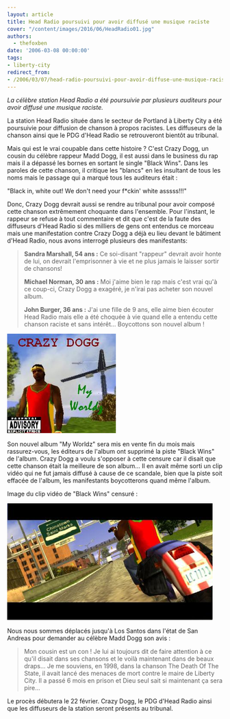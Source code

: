 ```yaml
---
layout: article
title: Head Radio poursuivi pour avoir diffusé une musique raciste
cover: "/content/images/2016/06/HeadRadio01.jpg"
authors:
  - thefoxben
date: '2006-03-08 00:00:00'
tags:
- liberty-city
redirect_from:
- /2006/03/07/head-radio-poursuivi-pour-avoir-diffuse-une-musique-raciste
---
```


_La célèbre station Head Radio a été poursuivie par plusieurs auditeurs pour avoir diffusé une musique raciste._

La station Head Radio située dans le secteur de Portland à Liberty City a été poursuivie pour diffusion de chanson à propos racistes. Les diffuseurs de la chanson ainsi que le PDG d'Head Radio se retrouveront bientôt au tribunal.

Mais qui est le vrai coupable dans cette histoire ? C'est Crazy Dogg, un cousin du célèbre rappeur Madd Dogg, il est aussi dans le business du rap mais il a dépassé les bornes en sortant le single "Black Wins". Dans les paroles de cette chanson, il critique les "blancs" en les insultant de tous les noms mais le passage qui a marqué tous les auditeurs était :

"Black in, white out! We don't need your f\*ckin' white asssss!!!"

Donc, Crazy Dogg devrait aussi se rendre au tribunal pour avoir composé cette chanson extrêmement choquante dans l'ensemble. Pour l'instant, le rappeur se refuse à tout commentaire et dit que c'est de la faute des diffuseurs d'Head Radio si des milliers de gens ont entendus ce morceau mais une manifestation contre Crazy Dogg a déjà eu lieu devant le bâtiment d'Head Radio, nous avons interrogé plusieurs des manifestants:

> **Sandra Marshall, 54 ans :** Ce soi-disant "rappeur" devrait avoir honte de lui, on devrait l'emprisonner à vie et ne plus jamais le laisser sortir de chansons!
> 
> **Michael Norman, 30 ans :** Moi j'aime bien le rap mais c'est vrai qu'à ce coup-ci, Crazy Dogg a exagéré, je n'irai pas acheter son nouvel album.
> 
> **John Burger, 36 ans :** J'ai une fille de 9 ans, elle aime bien écouter Head Radio mais elle a été choquée à vie quand elle a entendu cette chanson raciste et sans intérêt... Boycottons son nouvel album !

![](/content/images/2005/01/CrazyDogg01.jpg)

Son nouvel album "My Worldz" sera mis en vente fin du mois mais rassurez-vous, les éditeurs de l'album ont supprimé la piste "Black Wins" de l'album. Crazy Dogg a voulu s'opposer à cette censure car il disait que cette chanson était la meilleure de son album... Il en avait même sorti un clip vidéo qui ne fut jamais diffusé à cause de ce scandale, bien que la piste soit effacée de l'album, les manifestants boycotterons quand même l'album.

Image du clip vidéo de "Black Wins" censuré :

![](/content/images/2005/01/CrazyDogg02.jpg)

Nous nous sommes déplacés jusqu'à Los Santos dans l'état de San Andreas pour demander au célèbre Madd Dogg son avis :

> Mon cousin est un con ! Je lui ai toujours dit de faire attention à ce qu'il disait dans ses chansons et le voilà maintenant dans de beaux draps... Je me souviens, en 1998, dans la chanson The Death Of The State, il avait lancé des menaces de mort contre le maire de Liberty City. Il a passé 6 mois en prison et Dieu seul sait si maintenant ça sera pire...

Le procès débutera le 22 février. Crazy Dogg, le PDG d'Head Radio ainsi que les diffuseurs de la station seront présents au tribunal.